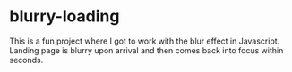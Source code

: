 # blurry-loading
This is a fun project where I got to work with the blur effect in Javascript. Landing page is blurry upon arrival and then comes back into focus within seconds. 
